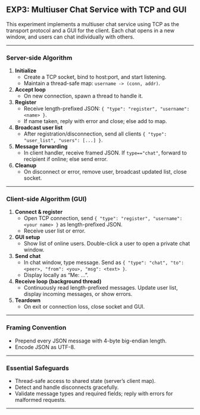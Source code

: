 ## EXP3: Multiuser Chat Service with TCP and GUI

This experiment implements a multiuser chat service using TCP as the transport protocol and a GUI for the client. Each chat opens in a new window, and users can chat individually with others.

---

### Server-side Algorithm

1. **Initialize**
   - Create a TCP socket, bind to host:port, and start listening.
   - Maintain a thread-safe map: `username -> (conn, addr)`.
2. **Accept loop**
   - On new connection, spawn a thread to handle it.
3. **Register**
   - Receive length-prefixed JSON: `{ "type": "register", "username": <name> }`.
   - If name taken, reply with error and close; else add to map.
4. **Broadcast user list**
   - After registration/disconnection, send all clients `{ "type": "user_list", "users": [...] }`.
5. **Message forwarding**
   - In client handler, receive framed JSON. If `type=="chat"`, forward to recipient if online; else send error.
6. **Cleanup**
   - On disconnect or error, remove user, broadcast updated list, close socket.

---

### Client-side Algorithm (GUI)

1. **Connect & register**
   - Open TCP connection, send `{ "type": "register", "username": <your name> }` as length-prefixed JSON.
   - Receive user list or error.
2. **GUI setup**
   - Show list of online users. Double-click a user to open a private chat window.
3. **Send chat**
   - In chat window, type message. Send as `{ "type": "chat", "to": <peer>, "from": <you>, "msg": <text> }`.
   - Display locally as “Me: …”.
4. **Receive loop (background thread)**
   - Continuously read length-prefixed messages. Update user list, display incoming messages, or show errors.
5. **Teardown**
   - On exit or connection loss, close socket and GUI.

---

### Framing Convention

- Prepend every JSON message with 4-byte big-endian length.
- Encode JSON as UTF-8.

---

### Essential Safeguards

- Thread-safe access to shared state (server’s client map).
- Detect and handle disconnects gracefully.
- Validate message types and required fields; reply with errors for malformed requests.

---